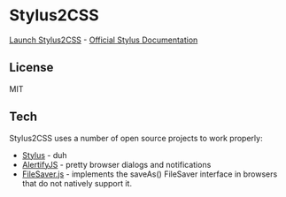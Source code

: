 Stylus2CSS
===================

[Launch Stylus2CSS](https://mikethedj4.github.io/Stylus2CSS) - [Official Stylus Documentation](http://stylus-lang.com/)

License
-------------

MIT

Tech
-------------

Stylus2CSS uses a number of open source projects to work properly:

* [Stylus](http://stylus-lang.com/) - duh
* [AlertifyJS](alertifyjs.com) - pretty browser dialogs and notifications
* [FileSaver.js](https://github.com/eligrey/FileSaver.js/) - implements the saveAs() FileSaver interface in browsers that do not natively support it.
